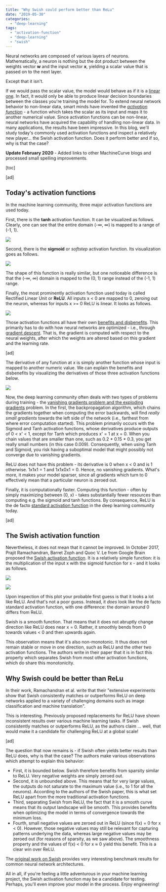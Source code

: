 ```yaml
---
title: "Why Swish could perform better than ReLu"
date: "2019-05-30"
categories: 
  - "deep-learning"
tags: 
  - "activation-function"
  - "deep-learning"
  - "swish"
---
```


Neural networks are composed of various layers of neurons. Mathematically, a neuron is nothing but the dot product between the weights vector **w** and the input vector **x**, yielding a scalar value that is passed on to the next layer.

Except that it isn't.

If we would pass the scalar value, the model would behave as if it is a [linear one](https://github.com/mobiletest2016/machine-learning-articles/blob/master/articles/why-you-shouldnt-use-a-linear-activation-function.md). In fact, it would only be able to produce linear decision boundaries between the classes you're training the model for. To extend neural network behavior to non-linear data, smart minds have invented the _[activation function](https://github.com/mobiletest2016/machine-learning-articles/blob/master/articles/relu-sigmoid-and-tanh-todays-most-used-activation-functions/#what-is-an-activation-function)_ - a function which takes the scalar as its input and maps it to another numerical value. Since activation functions can be non-linear, neural networks have acquired the capability of handling non-linear data. In many applications, the results have been impressive. In this blog, we'll study today's commonly used activation functions and inspect a relatively new player... the Swish activation function. Does it perform better and if so, why is that the case?

**Update February 2020** - Added links to other MachineCurve blogs and processed small spelling improvements.

\[toc\]

\[ad\]

## Today's activation functions

In the machine learning community, three major activation functions are used today.

First, there is the **tanh** activation function. It can be visualized as follows. Clearly, one can see that the entire domain (-∞, ∞) is mapped to a range of (-1, 1).

![](images/tanh-1024x511.png)

Second, there is the **sigmoid** or _softstep_ activation function. Its visualization goes as follows.

![](images/sigmoid-1024x511.png)

The shape of this function is really similar, but one noticeable difference is that the (-∞, ∞) domain is mapped to the (0, 1) range instead of the (-1, 1) range.

Finally, the most prominently activation function used today is called Rectified Linear Unit or **ReLU**. All inputs x < 0 are mapped to 0, zeroing out the neuron, whereas for inputs x >= 0 ReLU is linear. It looks as follows.

![](images/relu-1024x511.png)

Those activation functions all have their own [benefits and disbenefits](https://github.com/mobiletest2016/machine-learning-articles/blob/master/articles/relu-sigmoid-and-tanh-todays-most-used-activation-functions.md). This primarily has to do with how neural networks are optimized - i.e., through [gradient descent](https://github.com/mobiletest2016/machine-learning-articles/blob/master/articles/gradient-descent-and-its-variants.md). That is, the gradient is computed with respect to the neural weights, after which the weights are altered based on this gradient and the learning rate.

\[ad\]

The derivative of any function at x is simply another function whose input is mapped to another numeric value. We can explain the benefits and disbenefits by visualizing the derivatives of those three activation functions below.

![](images/derivatives-1024x511.png)

Now, the deep learning community often deals with two types of problems during training - the [vanishing gradients problem and the exploding gradients](https://github.com/mobiletest2016/machine-learning-articles/blob/master/articles/random-initialization-vanishing-and-exploding-gradients.md) problem. In the first, the backpropagation algorithm, which chains the gradients together when computing the error backwards, will find _really small gradients_ towards the left side of the network (i.e., farthest from where error computation started). This problem primarily occurs with the Sigmoid and Tanh activation functions, whose derivatives produce outputs of 0 < x' < 1, except for Tanh which produces x' = 1 at x = 0. When you chain values that are smaller than one, such as 0.2 \* 0.15 \* 0.3, you get really small numbers (in this case 0.009). Consequently, when using Tanh and Sigmoid, you risk having a suboptimal model that might possibly not converge due to vanishing gradients.

ReLU does not have this problem - its derivative is 0 when x < 0 and is 1 otherwise. 1x1x1 = 1 and 1x1x0x1 = 0. Hence, no vanishing gradients. What's more, it makes your model sparser, since all gradients which turn to 0 effectively mean that a particular neuron is zeroed out.

Finally, it is computationally faster. Computing this function - often by simply maximizing between (0, x) - takes substantially fewer resources than computing e.g. the sigmoid and tanh functions. By consequence, ReLU is the de facto [standard activation function](https://github.com/mobiletest2016/machine-learning-articles/blob/master/articles/overview-of-activation-functions-for-neural-networks.md) in the deep learning community today.

\[ad\]

## The Swish activation function

Nevertheless, it does not mean that it cannot be improved. In October 2017, Prajit Ramachandran, Barret Zoph and Quoc V. Le from Google Brain proposed the [Swish activation function](https://arxiv.org/pdf/1710.05941v1.pdf). It is a relatively simple function: it is the multiplication of the input x with the sigmoid function for x - and it looks as follows.

![](images/swish-1024x511.png)

![](images/swish_formula.png)

Upon inspection of this plot your probable first guess is that it looks a lot like ReLU. And that's not a poor guess. Instead, it _does_ look like the de facto standard activation function, with one difference: the domain around 0 differs from ReLU.

Swish is a smooth function. That means that it does not abruptly change direction like ReLU does near x = 0. Rather, it smoothly bends from 0 towards values < 0 and then upwards again.

This observation means that it's also non-monotonic. It thus does not remain stable or move in one direction, such as ReLU and the other two activation functions. The authors write in their paper that it is in fact this property which separates Swish from most other activation functions, which do share this monotonicity.

## Why Swish could be better than ReLu

In their work, Ramachandran et al. write that their "extensive experiments show that Swish consistently matches or outperforms ReLU on deep networks applied to a variety of challenging domains such as image classification and machine translation".

This is interesting. Previously proposed replacements for ReLU have shown inconsistent results over various machine learning tasks. If Swish consistently matches or outperforms ReLU, as the authors claim ... well, that would make it a candidate for challenging ReLU at a global scale!

\[ad\]

The question that now remains is - if Swish often yields better results than ReLU does, why is that the case? The authors make various observations which attempt to explain this behavior:

- First, it is bounded below. Swish therefore benefits from sparsity similar to ReLU. Very negative weights are simply zeroed out.
- Second, it is unbounded above. This means that for very large values, the outputs do not saturate to the maximum value (i.e., to 1 for all the neurons). According to the authors of the Swish paper, this is what set ReLU apart from the more traditional activation functions.
- Third, separating Swish from ReLU, the fact that it is a smooth curve means that its output landscape will be smooth. This provides benefits when optimizing the model in terms of convergence towards the minimum loss.
- Fourth, small negative values are zeroed out in ReLU (since f(x) = 0 for x < 0). However, those negative values may still be relevant for capturing patterns underlying the data, whereas large negative values may be zeroed out (for reasons of sparsity, as we saw above). The smoothness property and the values of f(x) < 0 for x ≈ 0 yield this benefit. This is a clear win over ReLU.

The [original work on Swish](https://arxiv.org/pdf/1710.05941v1.pdf) provides very interesting benchmark results for common neural network architectures.

All in all, if you're feeling a little adventurous in your machine learning project, the Swish activation function may be a candidate for testing. Perhaps, you'll even improve your model in the process. Enjoy engineering!
